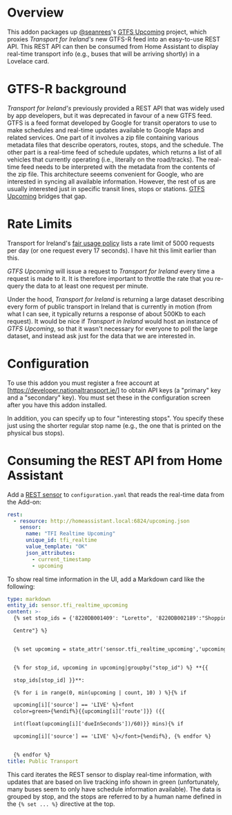 # Overview
This addon packages up  [@seanrees](https://github.com/seanrees)'s [GTFS Upcoming](https://github.com/seanrees/gtfs-upcoming) project, which proxies *Transport for Ireland's* new GTFS-R feed into an easy-to-use REST API. This REST API can then be consumed from Home Assistant to display real-time transport info (e.g., buses that will be arriving shortly) in a Lovelace card.

# GTFS-R background
*Transport for Ireland's* previously provided a REST API that was widely used by app developers, but it was deprecated in favour of a new GTFS feed. GTFS is a feed format developed by Google for transit operators to use to make schedules and real-time updates available to Google Maps and related services. One part of it involves a zip file containing various metadata files that describe operators, routes, stops, and the schedule. The other part is a real-time feed of schedule updates, which returns a list of all vehicles that currently operating (i.e., literally on the road/tracks). The real-time feed needs to be interpreted with the metadata from the contents of the zip file.  This architecture seeems convenient for Google, who are interested in syncing all available information. However, the rest of us are usually interested just in specific transit lines, stops or stations. [GTFS Upcoming](https://github.com/seanrees/gtfs-upcoming) bridges that gap.

# Rate Limits
Transport for Ireland's [fair usage policy](https://developer.nationaltransport.ie/usagepolicy) lists a rate limit of 5000 requests per day (or one request every 17 seconds). I have hit this limit earlier than this.

*GTFS Upcoming* will issue a request to *Transport for Ireland* every time a request is made to it. It is therefore important to throttle the rate that you re-query the data to at least one request per minute.

Under the hood, *Transport for Ireland* is returning a large dataset describing every form of public transport in Ireland that is currently in motion (from what I can see, it typically returns a response of about 500Kb to each request). It would be nice if *Transport in Ireland* would host an instance of *GTFS Upcoming*, so that it wasn't necessary for everyone to poll the large dataset, and instead ask just for the data that we are interested in.

# Configuration
To use this addon you must register a free account at [https://developer.nationaltransport.ie/] to obtain API keys (a "primary" key and a "secondary" key). You must set these in the configuration screen after you have this addon installed.

In addition, you can specify up to four "interesting stops". You specify these just using the shorter regular stop name (e.g., the one that is printed on the physical bus stops). 

# Consuming the REST API from Home Assistant

Add a [REST sensor](https://www.home-assistant.io/integrations/sensor.rest/) to `configuration.yaml` that reads the real-time data from the Add-on:

``` yaml
rest:
  - resource: http://homeassistant.local:6824/upcoming.json
    sensor:
      name: "TFI Realtime Upcoming"
      unique_id: tfi_realtime
      value_template: "OK"
      json_attributes:
        - current_timestamp
        - upcoming

```

To show real time information in the UI, add a Markdown card like the following:

```yaml
type: markdown
entity_id: sensor.tfi_realtime_upcoming
content: >-
  {% set stop_ids = {'8220DB001409': "Loretto", '8220DB002189':"Shopping

  Centre"} %}


  {% set upcoming = state_attr('sensor.tfi_realtime_upcoming','upcoming')%}


  {% for stop_id, upcoming in upcoming|groupby("stop_id") %} **{{

  stop_ids[stop_id] }}**:  

  {% for i in range(0, min(upcoming | count, 10) ) %}{% if

  upcoming[i]['source'] == 'LIVE' %}<font
  color=green>{%endif%}{{upcoming[i]['route']}} ({{

  int(float(upcoming[i]['dueInSeconds'])/60)}} mins){% if

  upcoming[i]['source'] == 'LIVE' %}</font>{%endif%}, {% endfor %}


  {% endfor %}  
title: Public Transport

```

This card iterates the REST sensor to display real-time information, with updates that are based on live tracking info shown in green (unfortunately, many buses seem to only have schedule information available). The data is grouped by stop, and the stops are referred to by a human name defined in the `{% set ... %}` directive at the top.
